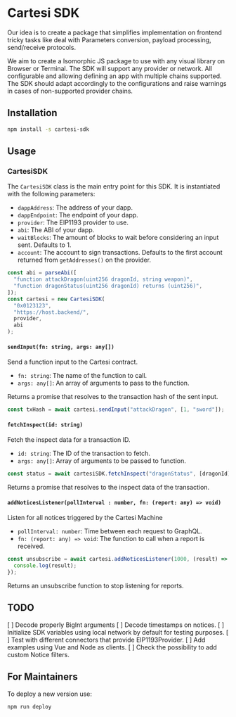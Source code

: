 # Cartesi SDK

Our idea is to create a package that simplifies implementation on frontend tricky tasks like deal with Parameters conversion, payload processing, send/receive protocols.

We aim to create a Isomorphic JS package to use with any visual library on Browser or Terminal. The SDK will support any provider or network. All configurable and allowing defining an app with multiple chains supported. The SDK should adapt accordingly to the configurations and raise warnings in cases of non-supported provider chains.

## Installation

```sh
npm install -s cartesi-sdk
```

## Usage

### CartesiSDK

The `CartesiSDK` class is the main entry point for this SDK. It is instantiated with the following parameters:

- `dappAddress`: The address of your dapp.
- `dappEndpoint`: The endpoint of your dapp.
- `provider`: The EIP1193 provider to use.
- `abi`: The ABI of your dapp.
- `waitBlocks`: The amount of blocks to wait before considering an input sent. Defaults to 1.
- `account`: The account to sign transactions. Defaults to the first account returned from `getAddresses()` on the provider.

```ts
const abi = parseAbi([
  "function attackDragon(uint256 dragonId, string weapon)",
  "function dragonStatus(uint256 dragonId) returns (uint256)",
]);
const cartesi = new CartesiSDK(
  "0x0123123",
  "https://host.backend/",
  provider,
  abi
);
```

#### `sendInput(fn: string, args: any[])`

Send a function input to the Cartesi contract.

- `fn: string`: The name of the function to call.
- `args: any[]`: An array of arguments to pass to the function.

Returns a promise that resolves to the transaction hash of the sent input.

```ts
const txHash = await cartesi.sendInput("attackDragon", [1, "sword"]);
```

#### `fetchInspect(id: string)`

Fetch the inspect data for a transaction ID.

- `id: string`: The ID of the transaction to fetch.
- `args: any[]`: Array of arguments to be passed to function.

```ts
const status = await cartesiSDK.fetchInspect("dragonStatus", [dragonId]);
```

Returns a promise that resolves to the inspect data of the transaction.

#### `addNoticesListener(pollInterval : number, fn: (report: any) => void)`

Listen for all notices triggered by the Cartesi Machine

- `pollInterval: number`: Time between each request to GraphQL.
- `fn: (report: any) => void`: The function to call when a report is received.

```ts
const unsubscribe = await cartesi.addNoticesListener(1000, (result) => {
  console.log(result);
});
```

Returns an unsubscribe function to stop listening for reports.

## TODO

[ ] Decode properly BigInt arguments
[ ] Decode timestamps on notices.
[ ] Initialize SDK variables using local network by default for testing purposes.
[ ] Test with different connectors that provide EIP1193Provider.
[ ] Add examples using Vue and Node as clients.
[ ] Check the possibility to add custom Notice filters.

## For Maintainers

To deploy a new version use:

```sh
npm run deploy
```
